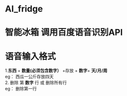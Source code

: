 # AI_fridge
# 智能冰箱 调用百度语音识别API  
# 语音输入格式  
1.**东西** + **数量(必须包含数字）**  +存放 + **数字**+ **天/月/周**  
eg： 西瓜一公斤存放四天  
2. 删除 第 **数字** 行  或 删除所有行  
eg： 删除第一行
